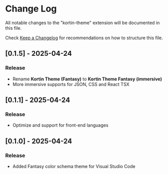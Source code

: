 # Change Log

All notable changes to the "kortin-theme" extension will be documented in this file.

Check [Keep a Changelog](http://keepachangelog.com/) for recommendations on how to structure this file.

## [0.1.5] - 2025-04-24

### Release

- Rename **Kortin Theme (Fantasy)** to **Kortin Theme Fantasy (immersive)**
- More immersive supports for JSON, CSS and React TSX

## [0.1.1] - 2025-04-24

### Release

- Optimize and support for front-end languages

## [0.1.0] - 2025-04-24

### Release

- Added Fantasy color schema theme for Visual Studio Code
